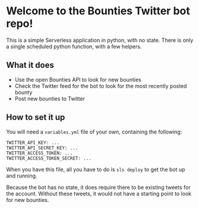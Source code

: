 # Welcome to the Bounties Twitter bot repo!

This is a simple Serverless application in python, with no state. There is only a single scheduled python function, with a few helpers.

## What it does

- Use the open Bounties API to look for new bounties
- Check the Twitter feed for the bot to look for the most recently posted bounty
- Post new bounties to Twitter

## How to set it up

You will need a `variables.yml` file of your own, containing the following: 
```
TWITTER_API_KEY: ...
TWITTER_API_SECRET_KEY: ...
TWITTER_ACCESS_TOKEN: ...
TWITTER_ACCESS_TOKEN_SECRET: ...
```

When you have this file, all you have to do is `sls deploy` to get the bot up and running. 

Because the bot has no state, it does require there to be existing tweets for the account. Without these tweets, it would not have a starting point to look for new bounties. 